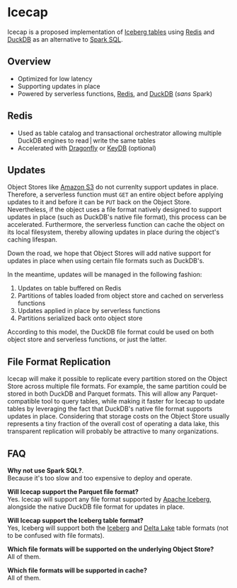 # Icecap

Icecap is a proposed implementation of [Iceberg tables](https://iceberg.apache.org/spec/) using [Redis](https://redis.io/) and [DuckDB](https://duckdb.org/) as an alternative to [Spark SQL](https://spark.apache.org/sql/).

## Overview
- Optimized for low latency
- Supporting updates in place
- Powered by serverless functions, [Redis](https://redis.io/), and [DuckDB](https://duckdb.org/) (*sans* Spark)

## Redis
- Used as table catalog and transactional orchestrator allowing multiple DuckDB engines to read | write the same tables
- Accelerated with [Dragonfly](https://dragonflydb.io/) or [KeyDB](https://docs.keydb.dev/) (optional)

## Updates
Object Stores like [Amazon S3](https://aws.amazon.com/s3/) do not currenlty support updates in place. Therefore, a serverless function must `GET` an entire object before applying updates to it and before it can be `PUT` back on the Object Store. Nevertheless, if the object uses a file format natively designed to support updates in place (such as DuckDB's native file format), this process can be accelerated. Furthermore, the serverless function can cache the object on its local filesystem, thereby allowing updates in place during the object's caching lifespan.

Down the road, we hope that Object Stores will add native support for updates in place when using certain file formats such as DuckDB's.

In the meantime, updates will be managed in the following fashion:

1. Updates on table buffered on Redis
2. Partitions of tables loaded from object store and cached on serverless functions
3. Updates applied in place by serverless functions
4. Partitions serialized back onto object store

According to this model, the DuckDB file format could be used on both object store and serverless functions, or just the latter.

## File Format Replication
Icecap will make it possible to replicate every partition stored on the Object Store across multiple file formats. For example, the same partition could be stored in both DuckDB and Parquet formats. This will allow any Parquet-compatible tool to query tables, while making it faster for Icecap to update tables by leveraging the fact that DuckDB's native file format supports updates in place. Considering that storage costs on the Object Store usually represents a tiny fraction of the overall cost of operating a data lake, this transparent replication will probably be attractive to many organizations.

## FAQ
**Why not use Spark SQL?**.  
Because it's too slow and too expensive to deploy and operate.

**Will Icecap support the Parquet file format?**  
Yes. Icecap will support any file format supported by [Apache Iceberg](https://iceberg.apache.org/), alongside the native DuckDB file format for updates in place.

**Will Icecap support the Iceberg table format?**  
Yes, Iceberg will support both the [Iceberg](https://iceberg.apache.org/) and [Delta Lake](https://delta.io/) table formats (not to be confused with file formats).

**Which file formats will be supported on the underlying Object Store?**   
All of them.

**Which file formats will be supported in cache?**   
All of them.
